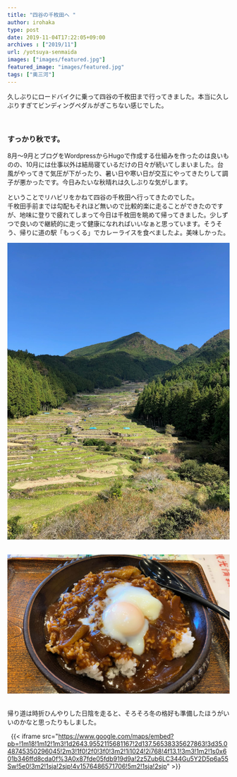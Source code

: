 ```yaml
---
title: "四谷の千枚田へ "
author: irohaka
type: post
date: 2019-11-04T17:22:05+09:00
archives : ["2019/11"]
url: /yotsuya-senmaida
images: ["images/featured.jpg"]
featured_image: "images/featured.jpg"
tags: ["奥三河"]
---
```


久しぶりにロードバイクに乗って四谷の千枚田まで行ってきました。本当に久しぶりすぎてビンディングペダルがぎこちない感じでした。
<!--more-->

<br>

### すっかり秋です。
8月〜9月とブログをWordpressからHugoで作成する仕組みを作ったのは良いものの、10月には仕事以外は結局寝ているだけの日々が続いてしまいました。台風がやってきて気圧が下がったり、暑い日や寒い日が交互にやってきたりして調子が悪かったです。今日みたいな秋晴れは久しぶりな気がします。  

ということでリハビリをかねて四谷の千枚田へ行ってきたのでした。  
千枚田手前までは勾配もそれほど無いので比較的楽に走ることができたのですが、地味に登りで疲れてしまって今日は千枚田を眺めて帰ってきました。少しずつで良いので継続的に走って健康になれればいいなぁと思っています。そうそう、帰りに道の駅「もっくる」でカレーライスを食べましたよ。美味しかった。

![絵に描いたような秋晴れ](images/2019110402.jpg)  
&nbsp;<br>

![温玉鹿肉カレー](images/2019110403.jpg)  
&nbsp;<br>


帰り道は時折ひんやりした日陰を走ると、そろそろ冬の格好も準備したほうがいいのかなと思ったりもしました。


&nbsp;
{{< iframe src="https://www.google.com/maps/embed?pb=!1m18!1m12!1m3!1d2643.9552115681167!2d137.56538335627863!3d35.048745350296045!2m3!1f0!2f0!3f0!3m2!1i1024!2i768!4f13.1!3m3!1m2!1s0x601b346ffd8cda0f%3A0x87fde05fdb919d9a!2z5Zub6LC344Gu5Y2D5p6a55Sw!5e0!3m2!1sja!2sjp!4v1576486571706!5m2!1sja!2sjp" >}}

